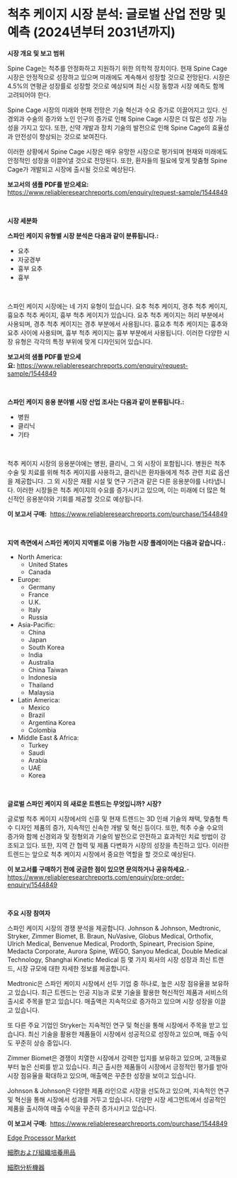<p><h1>척추 케이지 시장 분석: 글로벌 산업 전망 및 예측 (2024년부터 2031년까지)</h1></p><p><strong>시장 개요 및 보고 범위</strong></p>
<p><p>Spine Cage는 척추를 안정화하고 지원하기 위한 의학적 장치이다. 현재 Spine Cage 시장은 안정적으로 성장하고 있으며 미래에도 계속해서 성장할 것으로 전망된다. 시장은 4.5%의 연평균 성장률로 성장할 것으로 예상되며 최신 시장 동향과 시장 예측도 함께 고려되어야 한다. </p><p>Spine Cage 시장의 미래와 현재 전망은 기술 혁신과 수요 증가로 이끌어지고 있다. 신경외과 수술의 증가와 노인 인구의 증가로 인해 Spine Cage 시장은 더 많은 성장 가능성을 가지고 있다. 또한, 신약 개발과 장치 기술의 발전으로 인해 Spine Cage의 효율성과 안전성이 향상되는 것으로 보여진다.</p><p>이러한 상황에서 Spine Cage 시장은 매우 유망한 시장으로 평가되며 현재와 미래에도 안정적인 성장을 이끌어낼 것으로 전망된다. 또한, 환자들의 필요에 맞게 맞춤형 Spine Cage가 개발되고 시장에 출시될 것으로 예상된다.</p></p>
<p><strong>보고서의 샘플 PDF를 받으세요:</strong> <a href="https://www.reliableresearchreports.com/enquiry/request-sample/1544849">https://www.reliableresearchreports.com/enquiry/request-sample/1544849</a></p>
<p>&nbsp;</p>
<p><strong>시장 세분화</strong></p>
<p><strong>스파인 케이지 유형별 시장 분석은 다음과 같이 분류됩니다.:</strong></p>
<p><ul><li>요추</li><li>자궁경부</li><li>흉부 요추</li><li>흉부</li></ul></p>
<p>&nbsp;</p>
<p><p>스파인 케이지 시장에는 네 가지 유형이 있습니다. 요추 척추 케이지, 경추 척추 케이지, 흉요추 척추 케이지, 흉부 척추 케이지가 있습니다. 요추 척추 케이지는 허리 부분에서 사용되며, 경추 척추 케이지는 경추 부분에서 사용됩니다. 흉요추 척추 케이지는 흉추와 요추 사이에 사용되며, 흉부 척추 케이지는 흉부 부분에서 사용됩니다. 이러한 다양한 시장 유형은 각각의 특정 부위에 맞게 디자인되어 있습니다.</p></p>
<p><strong>보고서의 샘플 PDF를 받으세요:</strong>&nbsp;<a href="https://www.reliableresearchreports.com/enquiry/request-sample/1544849">https://www.reliableresearchreports.com/enquiry/request-sample/1544849</a></p>
<p>&nbsp;</p>
<p><strong> 스파인 케이지 응용 분야별 시장 산업 조사는 다음과 같이 분류됩니다.:</strong></p>
<p><ul><li>병원</li><li>클리닉</li><li>기타</li></ul></p>
<p>&nbsp;</p>
<p><p>척추 케이지 시장의 응용분야에는 병원, 클리닉, 그 외 시장이 포함됩니다. 병원은 척추 수술 및 치료를 위해 척추 케이지를 사용하고, 클리닉은 환자들에게 척추 관련 치료 옵션을 제공합니다. 그 외 시장은 재활 시설 및 연구 기관과 같은 다른 응용분야를 나타냅니다. 이러한 시장들은 척추 케이지의 수요를 증가시키고 있으며, 이는 미래에 더 많은 혁신적인 응용분야와 기회를 제공할 것으로 예상됩니다.</p></p>
<p><strong>이 보고서 구매:</strong>&nbsp; <a href="https://www.reliableresearchreports.com/purchase/1544849">https://www.reliableresearchreports.com/purchase/1544849</a></p>
<p>&nbsp;</p>
<p><strong>지역 측면에서 스파인 케이지 지역별로 이용 가능한 시장 플레이어는 다음과 같습니다.:</strong></p>
<p><ul>
    <li>
        North America:
        <ul>
            <li>United States</li>
            <li>Canada</li>
        </ul>
    </li>
    <li>
        Europe:
        <ul>
            <li>Germany</li>
            <li>France</li>
            <li>U.K.</li>
            <li>Italy</li>
            <li>Russia</li>
        </ul>
    </li>
    <li>
        Asia-Pacific:
        <ul>
            <li>China</li>
            <li>Japan</li>
            <li>South Korea</li>
            <li>India</li>
            <li>Australia</li>
            <li>China Taiwan</li>
            <li>Indonesia</li>
            <li>Thailand</li>
            <li>Malaysia</li>
        </ul>
    </li>
    <li>
        Latin America:
        <ul>
            <li>Mexico</li>
            <li>Brazil</li>
            <li>Argentina Korea</li>
            <li>Colombia</li>
        </ul>
    </li>
    <li>
        Middle East & Africa:
        <ul>
            <li>Turkey</li>
            <li>Saudi</li>
            <li>Arabia</li>
            <li>UAE</li>
            <li>Korea</li>
        </ul>
    </li>
    </ul></p>
<p>&nbsp;</p>
<p><strong>글로벌 스파인 케이지 의 새로운 트렌드는 무엇입니까? 시장?</strong></p>
<p><p>글로벌 척추 케이지 시장에서의 신흥 및 현재 트렌드는 3D 인쇄 기술의 채택, 맞춤형 특수 디자인 제품의 증가, 지속적인 신속한 개발 및 혁신 등이다. 또한, 척추 수술 수요의 증가와 함께 신경외과 및 정형외과 기술의 발전으로 안전하고 효과적인 치료 방법이 강조되고 있다. 또한, 지역 간 협력 및 제품 다변화가 시장의 성장을 촉진하고 있다. 이러한 트렌드는 앞으로 척추 케이지 시장에서 중요한 역할을 할 것으로 예상된다.</p></p>
<p><strong>이 보고서를 구매하기 전에 궁금한 점이 있으면 문의하거나 공유하세요.</strong>- <a href="https://www.reliableresearchreports.com/enquiry/pre-order-enquiry/1544849">https://www.reliableresearchreports.com/enquiry/pre-order-enquiry/1544849</a></p>
<p>&nbsp;</p>
<p><strong>주요 시장 참여자</strong></p>
<p><p>스파인 케이지 시장의 경쟁 분석을 제공합니다. Johnson & Johnson, Medtronic, Stryker, Zimmer Biomet, B. Braun, NuVasive, Globus Medical, Orthofix, Ulrich Medical, Benvenue Medical, Prodorth, Spineart, Precision Spine, Medacta Corporate, Aurora Spine, WEGO, Sanyou Medical, Double Medical Technology, Shanghai Kinetic Medical 등 몇 가지 회사의 시장 성장과 최신 트렌드, 시장 규모에 대한 자세한 정보를 제공합니다. </p><p>Medtronic은 스파인 케이지 시장에서 선두 기업 중 하나로, 높은 시장 점유율을 보유하고 있습니다. 최근 트렌드는 인공 지능과 로봇 기술을 활용한 혁신적인 제품과 서비스의 출시로 주목을 받고 있습니다. 매출액은 지속적으로 증가하고 있으며 시장 성장을 이끌고 있습니다.</p><p>또 다른 주요 기업인 Stryker는 지속적인 연구 및 혁신을 통해 시장에서 주목을 받고 있습니다. 최신 기술을 활용한 제품들이 시장에서 성공적으로 성장하고 있으며, 매출 수익도 꾸준히 상승 중입니다.</p><p>Zimmer Biomet은 경쟁이 치열한 시장에서 강력한 입지를 보유하고 있으며, 고객들로부터 높은 신뢰를 받고 있습니다. 최근 출시한 제품들이 시장에서 긍정적인 평가를 받아 시장 점유율을 확대하고 있으며, 매출액은 꾸준한 성장을 보이고 있습니다.</p><p>Johnson & Johnson은 다양한 제품 라인으로 시장을 선도하고 있으며, 지속적인 연구 및 혁신을 통해 시장에서 성과를 거두고 있습니다. 다양한 시장 세그먼트에서 성공적인 제품을 출시하여 매출 수익을 꾸준히 증가시키고 있습니다.</p></p>
<p><strong>이 보고서 구매:</strong>&nbsp;&nbsp;<a href="https://www.reliableresearchreports.com/purchase/1544849">https://www.reliableresearchreports.com/purchase/1544849</a></p>
<p><p><a href="https://github.com/Angelnienowdseej3e45z3p8c/Market-Research-Report-List-1/blob/main/edge-processor-market.md">Edge Processor Market</a></p><p><a href="https://github.com/EstaSprer20231/Market-Research-Report-List-1/blob/main/143156614649.md">細胞および組織培養用品</a></p><p><a href="https://github.com/vlcostes/Market-Research-Report-List-1/blob/main/594017214648.md">細胞分析機器</a></p></p>
